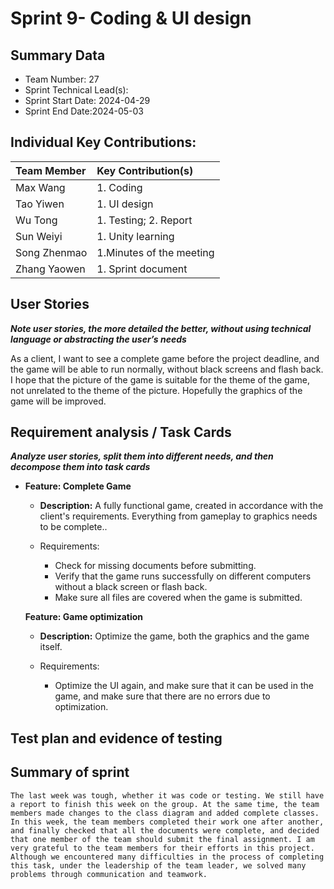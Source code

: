 # Sprint 9- Coding & UI design

## Summary Data

* Team Number: 27
* Sprint Technical Lead(s): 
* Sprint Start Date: 2024-04-29
* Sprint End Date:2024-05-03

## Individual Key Contributions:

|  Team Member   | Key Contribution(s)  |
|  :----         | :----                |
| Max Wang       | 1. Coding |
| Tao Yiwen      | 1. UI design |
| Wu Tong        | 1. Testing; 2. Report |
| Sun Weiyi      | 1. Unity learning |
| Song Zhenmao   | 1.Minutes of the meeting |
| Zhang Yaowen   | 1. Sprint document |



## User Stories 
***Note user stories, the more detailed the better, without using technical language or abstracting the user’s needs***

As a client, I want to see a complete game before the project deadline, and the game will be able to run normally, without black screens and flash back. I hope that the picture of the game is suitable for the theme of the game, not unrelated to the theme of the picture. Hopefully the graphics of the game will be improved.

## Requirement analysis / Task Cards
***Analyze user stories, split them into different needs, and then decompose them into task cards***
* **Feature: Complete Game**
    
    - **Description:** A fully functional game, created in accordance with the client's requirements. Everything from gameplay to graphics needs to be complete..
    
    - Requirements:
    
      - Check for missing documents before submitting.
      - Verify that the game runs successfully on different computers without a black screen or flash back.
      - Make sure all files are covered when the game is submitted.
    
    **Feature: Game optimization**
    
    - **Description:** Optimize the game, both the graphics and the game itself.
    
    - Requirements: 
    
      - Optimize the UI again, and make sure that it can be used in the game, and make sure that there are no errors due to optimization.
    
        

## Test plan and evidence of testing



## Summary of sprint

```
The last week was tough, whether it was code or testing. We still have a report to finish this week on the group. At the same time, the team members made changes to the class diagram and added complete classes. In this week, the team members completed their work one after another, and finally checked that all the documents were complete, and decided that one member of the team should submit the final assignment. I am very grateful to the team members for their efforts in this project. Although we encountered many difficulties in the process of completing this task, under the leadership of the team leader, we solved many problems through communication and teamwork.
```



